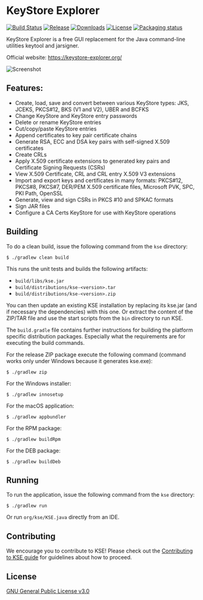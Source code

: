 # KeyStore Explorer
[![Build Status](https://img.shields.io/github/actions/workflow/status/kaikramer/keystore-explorer/build_test.yml)](https://github.com/kaikramer/keystore-explorer/actions/workflows/build_test.yml)
[![Release](https://img.shields.io/github/v/release/kaikramer/keystore-explorer)](https://github.com/kaikramer/keystore-explorer/releases)
[![Downloads](https://img.shields.io/github/downloads/kaikramer/keystore-explorer/total)](https://tooomm.github.io/github-release-stats/?username=kaikramer&repository=keystore-explorer)
[![License](https://img.shields.io/github/license/kaikramer/keystore-explorer)](https://github.com/kaikramer/keystore-explorer/blob/master/LICENSE)
[![Packaging status](https://repology.org/badge/tiny-repos/keystore-explorer.svg)](https://repology.org/project/keystore-explorer/versions)

KeyStore Explorer is a free GUI replacement for the Java command-line utilities keytool and jarsigner.

Official website: https://keystore-explorer.org/

![Screenshot](https://raw.githubusercontent.com/kaikramer/kaikramer.github.io/main/images/win10_mykeystore.png)

## Features:

 - Create, load, save and convert between various KeyStore types: JKS, JCEKS, PKCS#12, BKS (V1 and V2), UBER and BCFKS
 - Change KeyStore and KeyStore entry passwords
 - Delete or rename KeyStore entries
 - Cut/copy/paste KeyStore entries
 - Append certificates to key pair certificate chains
 - Generate RSA, ECC and DSA key pairs with self-signed X.509 certificates
 - Create CRLs
 - Apply X.509 certificate extensions to generated key pairs and Certificate Signing Requests (CSRs)
 - View X.509 Certificate, CRL and CRL entry X.509 V3 extensions
 - Import and export keys and certificates in many formats: PKCS#12, PKCS#8, PKCS#7, DER/PEM X.509 certificate files, Microsoft PVK, SPC, PKI Path, OpenSSL
 - Generate, view and sign CSRs in PKCS #10 and SPKAC formats
 - Sign JAR files
 - Configure a CA Certs KeyStore for use with KeyStore operations
 
## Building

To do a clean build, issue the following command from the `kse` directory:

    $ ./gradlew clean build

This runs the unit tests and builds the following artifacts:
- `build/libs/kse.jar`
- `build/distributions/kse-<version>.tar`
- `build/distributions/kse-<version>.zip`

You can then update an existing KSE installation by replacing its kse.jar (and if necessary the dependencies) with this one. 
Or extract the content of the ZIP/TAR file and use the start scripts from the `bin` directory to run KSE. 

The `build.gradle` file contains further instructions for building the platform specific distribution packages. 
Especially what the requirements are for executing the build commands.

For the release ZIP package execute the following command (command works only under Windows because it generates kse.exe):

    $ ./gradlew zip 

For the Windows installer:

    $ ./gradlew innosetup

For the macOS application:

    $ ./gradlew appbundler

For the RPM package:

    $ ./gradlew buildRpm

For the DEB package:

    $ ./gradlew buildDeb

## Running

To run the application, issue the following command from the `kse` directory:

    $ ./gradlew run

Or run `org/kse/KSE.java` directly from an IDE.

## Contributing

We encourage you to contribute to KSE! Please check out the [Contributing to KSE guide](https://github.com/kaikramer/keystore-explorer/blob/master/CONTRIBUTING.md) for guidelines about how to proceed.

## License

[GNU General Public License v3.0](https://github.com/kaikramer/keystore-explorer/blob/master/LICENSE)
